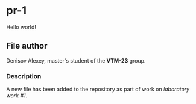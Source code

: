 # pr-1  
Hello world!  
## File author  
Denisov Alexey, master's student of the **VTM-23** group.
### Description  
A new file has been added to the repository as part of work on *laboratory work #1*.